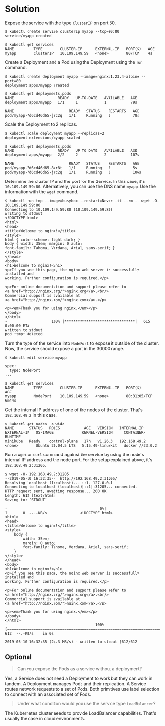 # Solution

Expose the service with the type `ClusterIP` on port 80.

```
$ kubectl create service clusterip myapp --tcp=80:80
service/myapp created

$ kubectl get services
NAME         TYPE        CLUSTER-IP      EXTERNAL-IP   PORT(S)   AGE
myapp        ClusterIP   10.109.149.59   <none>        80/TCP    4s
```

Create a Deployment and a Pod using the Deployment using the `run` command.

```
$ kubectl create deployment myapp --image=nginx:1.23.4-alpine --port=80
deployment.apps/myapp created

$ kubectl get deployments,pods
NAME                    READY   UP-TO-DATE   AVAILABLE   AGE
deployment.apps/myapp   1/1     1            1           79s

NAME                         READY   STATUS    RESTARTS   AGE
pod/myapp-7d6cd46d65-jrc2q   1/1     Running   0          78s
```

Scale the Deployment to 2 replicas.

```
$ kubectl scale deployment myapp --replicas=2
deployment.extensions/myapp scaled

$ kubectl get deployments,pods
NAME                    READY   UP-TO-DATE   AVAILABLE   AGE
deployment.apps/myapp   2/2     2            2           107s

NAME                         READY   STATUS    RESTARTS   AGE
pod/myapp-7d6cd46d65-8vr8t   1/1     Running   0          5s
pod/myapp-7d6cd46d65-jrc2q   1/1     Running   0          106s
```

Determine the cluster IP and the port for the Service. In this case, it's `10.109.149.59:80`. Alternatively, you can use the DNS name `myapp`. Use the information with the `wget` command.

```
$ kubectl run tmp --image=busybox --restart=Never -it --rm -- wget -O- 10.109.149.59:80
Connecting to 10.109.149.59:80 (10.109.149.59:80)
writing to stdout
<!DOCTYPE html>
<html>
<head>
<title>Welcome to nginx!</title>
<style>
html { color-scheme: light dark; }
body { width: 35em; margin: 0 auto;
font-family: Tahoma, Verdana, Arial, sans-serif; }
</style>
</head>
<body>
<h1>Welcome to nginx!</h1>
<p>If you see this page, the nginx web server is successfully installed and
working. Further configuration is required.</p>

<p>For online documentation and support please refer to
<a href="http://nginx.org/">nginx.org</a>.<br/>
Commercial support is available at
<a href="http://nginx.com/">nginx.com</a>.</p>

<p><em>Thank you for using nginx.</em></p>
</body>
</html>
-                    100% |********************************|   615  0:00:00 ETA
written to stdout
pod "tmp" deleted
```

Turn the type of the service into `NodePort` to expose it outside of the cluster. Now, the service should expose a port in the 30000 range.

```
$ kubectl edit service myapp
...
spec:
  type: NodePort
...

$ kubectl get services
NAME         TYPE        CLUSTER-IP      EXTERNAL-IP   PORT(S)        AGE
myapp        NodePort    10.109.149.59   <none>        80:31205/TCP   6m44s
```

Get the internal IP address of one of the nodes of the cluster. That's `192.168.49.2` in this case.

```
$ kubectl get nodes -o wide
NAME       STATUS   ROLES           AGE   VERSION   INTERNAL-IP    EXTERNAL-IP   OS-IMAGE             KERNEL-VERSION     CONTAINER-RUNTIME
minikube   Ready    control-plane   17h   v1.26.3   192.168.49.2   <none>        Ubuntu 20.04.5 LTS   5.15.49-linuxkit   docker://23.0.2
```

Run a `wget` or `curl` command against the service by using the node's internal IP address and the node port. For the setup explained above, it's `192.168.49.2:31205`.

```
$ wget -O- 192.168.49.2:31205
--2019-05-10 16:32:35--  http://192.168.49.2:31205/
Resolving localhost (localhost)... ::1, 127.0.0.1
Connecting to localhost (localhost)|::1|:31205... connected.
HTTP request sent, awaiting response... 200 OK
Length: 612 [text/html]
Saving to: ‘STDOUT’

-                                          0%[                                                                                   ]       0  --.-KB/s               <!DOCTYPE html>
<html>
<head>
<title>Welcome to nginx!</title>
<style>
    body {
        width: 35em;
        margin: 0 auto;
        font-family: Tahoma, Verdana, Arial, sans-serif;
    }
</style>
</head>
<body>
<h1>Welcome to nginx!</h1>
<p>If you see this page, the nginx web server is successfully installed and
working. Further configuration is required.</p>

<p>For online documentation and support please refer to
<a href="http://nginx.org/">nginx.org</a>.<br/>
Commercial support is available at
<a href="http://nginx.com/">nginx.com</a>.</p>

<p><em>Thank you for using nginx.</em></p>
</body>
</html>
-                                        100%[==================================================================================>]     612  --.-KB/s    in 0s

2019-05-10 16:32:35 (24.3 MB/s) - written to stdout [612/612]
```

## Optional

> Can you expose the Pods as a service without a deployment?

Yes, a Service does not need a Deployment to work but they can work in tandem. A Deployment manages Pods and their replication. A Service routes network requests to a set of Pods. Both primitives use label selection to connect with an associated set of Pods.

> Under what condition would you use the service type `LoadBalancer`?

The Kubernetes cluster needs to provide LoadBalancer capabilities. That's usually the case in cloud environments.
